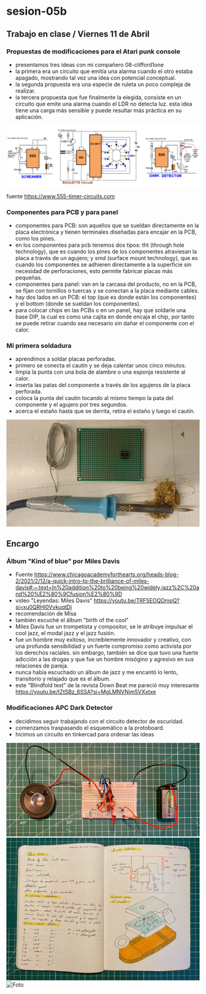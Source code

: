 # sesion-05b

## Trabajo en clase / Viernes 11 de Abril

### Propuestas de modificaciones para el Atari punk console

- presentamos tres ideas con mi compañero 08-clifford1one
- la primera era un circuito que emitía una alarma cuando el otro estaba apagado, mostrando tal vez una idea con potencial conceptual.
- la segunda propuesta era una especie de ruleta un poco compleja de realizar.
- la tercera propuesta que fue finalmente la elegida, consiste en un circuito que emite una alarma cuando el LDR no detecta luz. esta idea tiene una carga más sensible  y puede resultar más práctica en su aplicación.

![Foto de los tres esquemáticos](./archivos/tme-foto40.png)

fuente <https://www.555-timer-circuits.com>

### Componentes para PCB y para panel

- componentes para PCB: son aquellos que se sueldan directamente en la placa electrónica y tienen terminales diseñadas para encajar en la PCB, como los pines.
- en los componentes para pcb tenemos dos tipos: tht (through hole technology), que es cuando los pines de los componentes atraviesan la placa a través de un agujero; y smd (surface mount technology), que es cuando los componentes se adhieren directamente a la superficie sin necesidad de perforaciones, esto permite fabricar placas más pequeñas.
- componentes para panel: van en la carcasa del producto, no en la PCB, se fijan con tornillos o tuercas y se conectan a la placa mediante cables.
- hay dos lados en un PCB: el top (que es donde están los componentes) y el bottom (donde se sueldan los componentes).
- para colocar chips en las PCBs o en un panel, hay que soldarle una base DIP, la cual es como una cajita en donde encaja el chip, por tanto se puede retirar cuando sea necesario sin dañar el componente con el calor.

### Mi primera soldadura

- aprendimos a soldar placas perforadas.
- primero se conecta el cautín y se deja calentar unos cinco minutos.
- limpia la punta con una bola de alambre o una esponja resistente al calor.
- inserta las patas del componente a través de los agujeros de la placa perforada.
- coloca la punta del cautín tocando al mismo tiempo la pata del componente y el agujero por tres segundos.
- acerca el estaño hasta que se derrita, retira el estaño y luego el cautín.

![Foto](./archivos/foto37.jpeg)

## Encargo

### Álbum "Kind of blue" por Miles Davis

- Fuente <https://www.chicagoacademyforthearts.org/heads-blog-2/2021/2/12/a-quick-intro-to-the-brilliance-of-miles-davis#:~:text=In%20addition%20to%20being%20widely,jazz%2C%20and%20%E2%80%9Cfusion%E2%80%9D>
- video "Leyendas: Miles Davis" <https://youtu.be/TRF5EOQDmpQ?si=xu0QRHl0VvkuqtDj>
- recomendación de Misa
- también escuché el álbum "birth of the cool"
- Miles Davis fue un trompetista y compositor, se le atribuye impulsar el cool jazz, el modal jazz y el jazz fusión.
- fue un hombre muy exitoso, increíblemente innovador y creativo, con una profunda sensibilidad y un fuerte compromiso como activista por los derechos raciales. sin embargo, también se dice que tuvo una fuerte adicción a las drogas y que fue un hombre misógino y agresivo en sus relaciones de pareja.
- nunca había escuchado un álbum de jazz y me encantó lo lento, transitorio y relajado que es el álbum.
- este "Blindfold test" de la revista Down Beat me pareció muy interesante <https://youtu.be/tZtSBz_6SSA?si=MgLMNVNjm5VXxtxe>

### Modificaciones APC Dark Detector

- decidimos seguir trabajando con el circuito detector de oscuridad.
- comenzamos traspasando el esquemático a la protoboard.
- hicimos un circuito en tinkercad para ordenar las ideas

![Foto](./archivos/tme-p1-circuitoDark.jpeg)
![Foto](./archivos/tme-p1-bitacoraBoceto.jpeg)
![Foto](./archivos/tme-sesion05-foto02.png)
